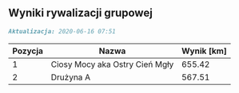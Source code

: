 ## Wyniki rywalizacji grupowej

```markdown
Aktualizacja: 2020-06-16 07:51
```

Pozycja | Nazwa | Wynik [km] |
------------ | -------------  | -------------
 1 |Ciosy Mocy aka Ostry Cień Mgły | 655.42 
 2 |Drużyna A | 567.51